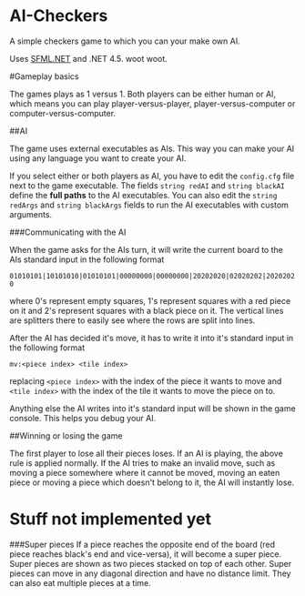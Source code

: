 AI-Checkers
===========

A simple checkers game to which you can your make own AI.

Uses [SFML.NET](http://www.sfml-dev.org/download/sfml.net/) and .NET 4.5. woot woot.

#Gameplay basics

The games plays as 1 versus 1. Both players can be either human or AI, which means you can play player-versus-player, player-versus-computer or computer-versus-computer.

##AI

The game uses external executables as AIs. This way you can make your AI using any language you want to create your AI.

If you select either or both players as AI, you have to edit the `config.cfg` file next to the game executable.
The fields `string redAI` and `string blackAI` define the **full paths** to the AI executables. You can also edit the `string redArgs` and `string blackArgs` fields to run the AI executables with custom arguments.

###Communicating with the AI

When the game asks for the AIs turn, it will write the current board to the AIs standard input in the following format

`01010101|10101010|01010101|00000000|00000000|20202020|02020202|20202020`

where 0's represent empty squares, 1's represent squares with a red piece on it and 2's represent squares with a black piece on it.
The vertical lines are splitters there to easily see where the rows are split into lines.

After the AI has decided it's move, it has to write it into it's standard input in the following format

`mv:<piece index> <tile index>`

replacing `<piece index>` with the index of the piece it wants to move and `<tile index>` with the index of the tile it wants to move the piece on to.

Anything else the AI writes into it's standard input will be shown in the game console. This helps you debug your AI.

##Winning or losing the game

The first player to lose all their pieces loses.
If an AI is playing, the above rule is applied normally. If the AI tries to make an invalid move, such as moving a piece somewhere where it cannot be moved, moving an eaten piece or moving a piece which doesn't belong to it, the AI will instantly lose.

Stuff not implemented yet
=========================

###Super pieces
If a piece reaches the opposite end of the board (red piece reaches black's end and vice-versa), it will become a super piece. Super pieces are shown as two pieces stacked on top of each other.
Super pieces can move in any diagonal direction and have no distance limit. They can also eat multiple pieces at a time.
